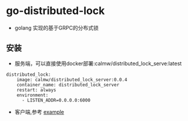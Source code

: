 # go-distributed-lock

- golang 实现的基于GRPC的分布式锁

## 安装

- 服务端，可以直接使用docker部署:calmw/distributed_lock_serve:latest

```shell
distributed_lock:
    image: calmw/distributed_lock_server:0.0.4
    container_name: distributed_lock_server
    restart: always
    environment:
      - LISTEN_ADDR=0.0.0.0:6000
```

- 客户端,参考 [example](example)
